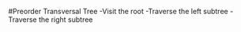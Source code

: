 #Preorder Transversal Tree
  -Visit the root
  -Traverse the left subtree
  -Traverse the right subtree
